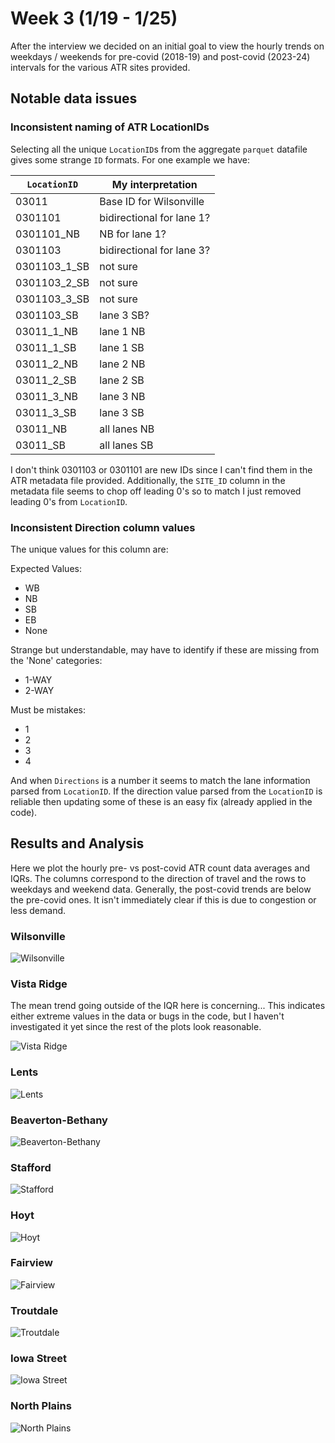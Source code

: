 # Week 3 (1/19 - 1/25)

After the interview we decided on an initial goal to view the hourly trends on weekdays / weekends for pre-covid (2018-19) and post-covid (2023-24) intervals for the various ATR sites provided.

## Notable data issues

### Inconsistent naming of ATR LocationIDs

Selecting all the unique `LocationID`s from the aggregate `parquet` datafile gives some strange `ID` formats. For one example we have:

| `LocationID`      | My interpretation                           |
| ------------      | -----------------                           |
| 03011             | Base ID for Wilsonville                     |
| 0301101           | bidirectional for lane 1?                   |
| 0301101_NB        | NB for lane 1?                              |
| 0301103           | bidirectional for lane 3?                   |
| 0301103_1_SB      | not sure                                    |
| 0301103_2_SB      | not sure                                    |
| 0301103_3_SB      | not sure                                    |
| 0301103_SB        | lane 3 SB?                                  |
| 03011_1_NB        | lane 1 NB                                   |
| 03011_1_SB        | lane 1 SB                                   |
| 03011_2_NB        | lane 2 NB                                   |
| 03011_2_SB        | lane 2 SB                                   |
| 03011_3_NB        | lane 3 NB                                   |
| 03011_3_SB        | lane 3 SB                                   |
| 03011_NB          | all lanes NB                                |
| 03011_SB          | all lanes SB                                |

I don't think 0301103 or 0301101 are new IDs since I can't find them in the ATR metadata file provided. Additionally, the `SITE_ID` column in the metadata file seems to chop off leading 0's so to match I just removed leading 0's from `LocationID`.

### Inconsistent Direction column values

The unique values for this column are:

Expected Values:
- WB
- NB
- SB
- EB
- None

Strange but understandable, may have to identify if these are missing from the 'None' categories:
- 1-WAY
- 2-WAY

Must be mistakes:
- 1
- 2
- 3
- 4

And when `Directions` is a number it seems to match the lane information parsed from `LocationID`. If the direction value parsed from the `LocationID` is reliable then updating some of these is an easy fix (already applied in the code).

## Results and Analysis

Here we plot the hourly pre- vs post-covid ATR count data averages and IQRs. The columns correspond to the direction of travel and the rows to weekdays and weekend data. Generally, the post-covid trends are below the pre-covid ones. It isn't immediately clear if this is due to congestion or less demand.

### Wilsonville
![Wilsonville](../plots/03011_Wilsonville_NB_SB.png)

### Vista Ridge

The mean trend going outside of the IQR here is concerning... This indicates either extreme values in the data or bugs in the code, but I haven't investigated it yet since the rest of the plots look reasonable.

![Vista Ridge](../plots/26002_Vista_Ridge_Tunne_EB_WB.png)

### Lents
![Lents](../plots/26022_Lents_NB_SB.png)

### Beaverton-Bethany
![Beaverton-Bethany](../plots/34010_Beaverton-Bethany_EB_WB.png)

### Stafford
![Stafford](../plots/03016_Stafford_NB_SB.png)

### Hoyt
![Hoyt](../plots/26014_Hoyt_EB_WB.png)

### Fairview
![Fairview](../plots/26028_Fairview_EB_WB.png)

### Troutdale
![Troutdale](../plots/26001_Troutdale_EB_WB.png)

### Iowa Street
![Iowa Street](../plots/26016_Iowa_Street_NB_SB.png)

### North Plains
![North Plains](../plots/34007_North_Plains_EB_WB.png)


